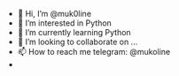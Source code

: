 - 👋 Hi, I’m @muk0line
- 👀 I’m interested in Python
- 🌱 I’m currently learning Python
- 💞️ I’m looking to collaborate on ...
- 📫 How to reach me telegram: @mukoline
- 

<!---
muk0line/muk0line is a ✨ special ✨ repository because its `README.md` (this file) appears on your GitHub profile.
You can click the Preview link to take a look at your changes.
--->
